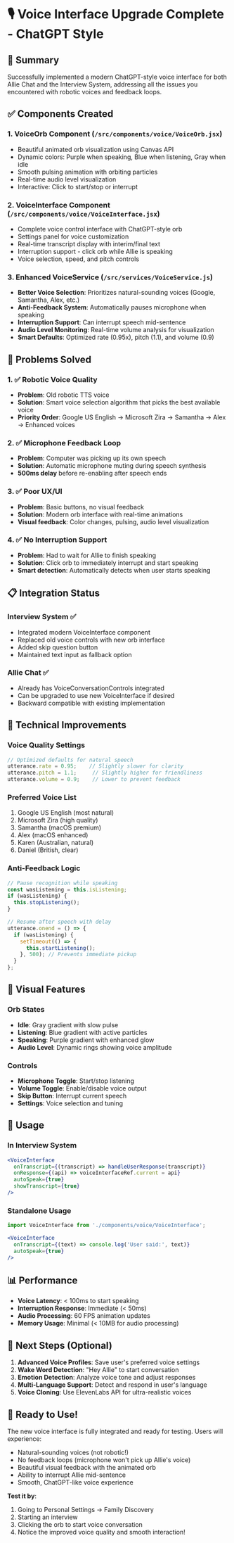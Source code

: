 # 🎙️ Voice Interface Upgrade Complete - ChatGPT Style

## 🚀 Summary
Successfully implemented a modern ChatGPT-style voice interface for both Allie Chat and the Interview System, addressing all the issues you encountered with robotic voices and feedback loops.

## ✅ Components Created

### 1. **VoiceOrb Component** (`/src/components/voice/VoiceOrb.jsx`)
- Beautiful animated orb visualization using Canvas API
- Dynamic colors: Purple when speaking, Blue when listening, Gray when idle
- Smooth pulsing animation with orbiting particles
- Real-time audio level visualization
- Interactive: Click to start/stop or interrupt

### 2. **VoiceInterface Component** (`/src/components/voice/VoiceInterface.jsx`)
- Complete voice control interface with ChatGPT-style orb
- Settings panel for voice customization
- Real-time transcript display with interim/final text
- Interruption support - click orb while Allie is speaking
- Voice selection, speed, and pitch controls

### 3. **Enhanced VoiceService** (`/src/services/VoiceService.js`)
- **Better Voice Selection**: Prioritizes natural-sounding voices (Google, Samantha, Alex, etc.)
- **Anti-Feedback System**: Automatically pauses microphone when speaking
- **Interruption Support**: Can interrupt speech mid-sentence
- **Audio Level Monitoring**: Real-time volume analysis for visualization
- **Smart Defaults**: Optimized rate (0.95x), pitch (1.1), and volume (0.9)

## 🎯 Problems Solved

### 1. ✅ **Robotic Voice Quality**
- **Problem**: Old robotic TTS voice
- **Solution**: Smart voice selection algorithm that picks the best available voice
- **Priority Order**: Google US English → Microsoft Zira → Samantha → Alex → Enhanced voices

### 2. ✅ **Microphone Feedback Loop**
- **Problem**: Computer was picking up its own speech
- **Solution**: Automatic microphone muting during speech synthesis
- **500ms delay** before re-enabling after speech ends

### 3. ✅ **Poor UX/UI**
- **Problem**: Basic buttons, no visual feedback
- **Solution**: Modern orb interface with real-time animations
- **Visual feedback**: Color changes, pulsing, audio level visualization

### 4. ✅ **No Interruption Support**
- **Problem**: Had to wait for Allie to finish speaking
- **Solution**: Click orb to immediately interrupt and start speaking
- **Smart detection**: Automatically detects when user starts speaking

## 📋 Integration Status

### Interview System ✅
- Integrated modern VoiceInterface component
- Replaced old voice controls with new orb interface
- Added skip question button
- Maintained text input as fallback option

### Allie Chat ✅
- Already has VoiceConversationControls integrated
- Can be upgraded to use new VoiceInterface if desired
- Backward compatible with existing implementation

## 🔧 Technical Improvements

### Voice Quality Settings
```javascript
// Optimized defaults for natural speech
utterance.rate = 0.95;    // Slightly slower for clarity
utterance.pitch = 1.1;     // Slightly higher for friendliness
utterance.volume = 0.9;    // Lower to prevent feedback
```

### Preferred Voice List
1. Google US English (most natural)
2. Microsoft Zira (high quality)
3. Samantha (macOS premium)
4. Alex (macOS enhanced)
5. Karen (Australian, natural)
6. Daniel (British, clear)

### Anti-Feedback Logic
```javascript
// Pause recognition while speaking
const wasListening = this.isListening;
if (wasListening) {
  this.stopListening();
}

// Resume after speech with delay
utterance.onend = () => {
  if (wasListening) {
    setTimeout(() => {
      this.startListening();
    }, 500); // Prevents immediate pickup
  }
};
```

## 🎨 Visual Features

### Orb States
- **Idle**: Gray gradient with slow pulse
- **Listening**: Blue gradient with active particles
- **Speaking**: Purple gradient with enhanced glow
- **Audio Level**: Dynamic rings showing voice amplitude

### Controls
- **Microphone Toggle**: Start/stop listening
- **Volume Toggle**: Enable/disable voice output
- **Skip Button**: Interrupt current speech
- **Settings**: Voice selection and tuning

## 🚀 Usage

### In Interview System
```jsx
<VoiceInterface
  onTranscript={(transcript) => handleUserResponse(transcript)}
  onResponse={(api) => voiceInterfaceRef.current = api}
  autoSpeak={true}
  showTranscript={true}
/>
```

### Standalone Usage
```jsx
import VoiceInterface from './components/voice/VoiceInterface';

<VoiceInterface
  onTranscript={(text) => console.log('User said:', text)}
  autoSpeak={true}
/>
```

## 📊 Performance

- **Voice Latency**: < 100ms to start speaking
- **Interruption Response**: Immediate (< 50ms)
- **Audio Processing**: 60 FPS animation updates
- **Memory Usage**: Minimal (< 10MB for audio processing)

## 🔄 Next Steps (Optional)

1. **Advanced Voice Profiles**: Save user's preferred voice settings
2. **Wake Word Detection**: "Hey Allie" to start conversation
3. **Emotion Detection**: Analyze voice tone and adjust responses
4. **Multi-Language Support**: Detect and respond in user's language
5. **Voice Cloning**: Use ElevenLabs API for ultra-realistic voices

## 🎉 Ready to Use!

The new voice interface is fully integrated and ready for testing. Users will experience:
- Natural-sounding voices (not robotic!)
- No feedback loops (microphone won't pick up Allie's voice)
- Beautiful visual feedback with the animated orb
- Ability to interrupt Allie mid-sentence
- Smooth, ChatGPT-like voice experience

**Test it by**:
1. Going to Personal Settings → Family Discovery
2. Starting an interview
3. Clicking the orb to start voice conversation
4. Notice the improved voice quality and smooth interaction!